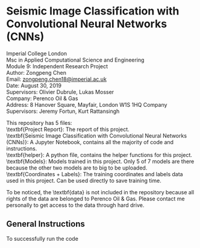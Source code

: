 # Seismic Image Classification with Convolutional Neural Networks (CNNs)  
Imperial College London  
Msc in Applied Computational Science and Engineering  
Module 9: Independent Research Project  
Author: Zongpeng Chen  
Email: zongpeng.chen18@imperial.ac.uk  
Date: August 30, 2019  
Supervisors: Olivier Dubrule, Lukas Mosser  
Company: Perenco Oil & Gas  
Address: 8 Hanover Square, Mayfair, London W1S 1HQ
Company Supervisors: Jeremy Fortun, Kurt Rattansingh

This repository has 5 files:  
\textbf{Project Report}: The report of this project.  
\textbf{Seismic Image Classification with Convolutional Neural Networks (CNNs)}: A Jupyter Notebook, contains all the majority of code and instructions.  
\textbf{helper}: A python file, contains the helper functions for this project.  
\textbf{Models}: Models trained in this project. Only 5 of 7 models are there because the other two models are to big to be uploaded.  
\textbf{Coordinates + Labels}: The training coordinates and labels data used in this project. Can be used directly to save training time.  
  
To be noticed, the \textbf{data} is not included in the repository because all rights of the data are belonged to Perenco Oil & Gas. Please contact me personally to get access to the data through hard drive.
  
  
## General Instructions  
  To successfully run the code
